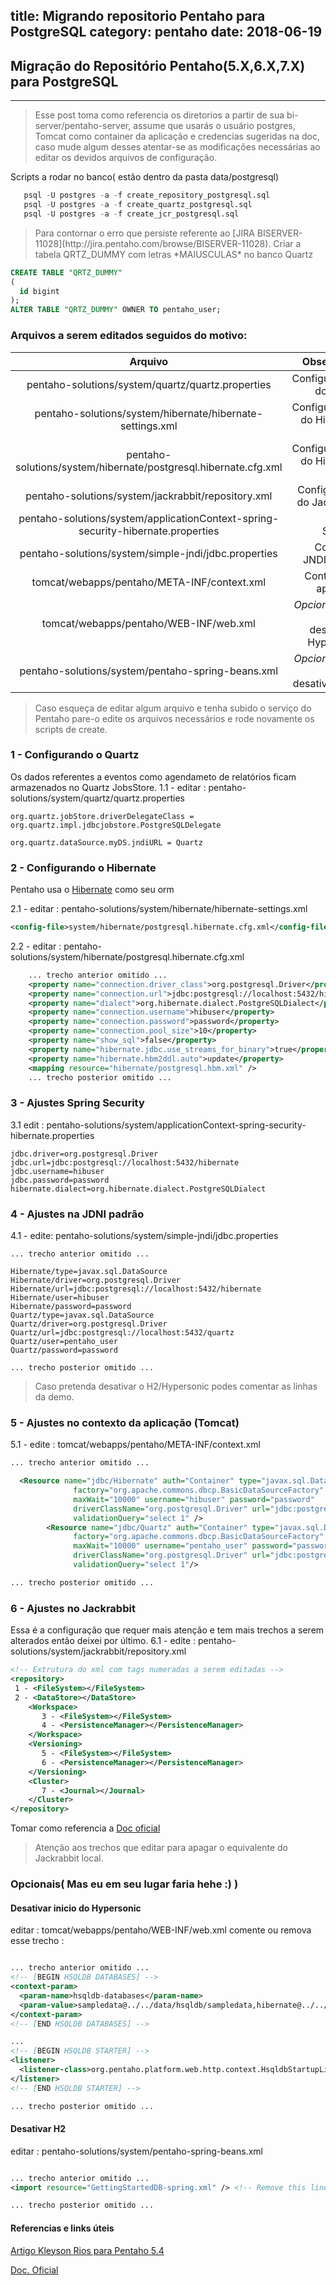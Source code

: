 title: Migrando repositorio Pentaho para PostgreSQL
category: pentaho
date: 2018-06-19
------------------------------------

## Migração do Repositório Pentaho(5.X,6.X,7.X) para PostgreSQL
___

<blockquote class="tip">
  <p>
    Esse post toma como referencia os diretorios a partir de sua bi-server/pentaho-server, assume que usarás o usuário postgres, Tomcat como container da aplicação e credencias sugeridas na doc, caso mude algum desses atentar-se as modificações necessárias ao editar os devidos arquivos de configuração. 
  </p>
</blockquote>

Scripts a rodar no banco( estão dentro da pasta data/postgresql)

```sql   
   psql -U postgres -a -f create_repository_postgresql.sql 
   psql -U postgres -a -f create_quartz_postgresql.sql
   psql -U postgres -a -f create_jcr_postgresql.sql
```   

<blockquote class="tip">
  <p>
    Para contornar o erro que persiste referente ao [JIRA BISERVER-11028](http://jira.pentaho.com/browse/BISERVER-11028). Criar a tabela QRTZ_DUMMY com letras *MAIUSCULAS* no banco Quartz
  </p>
</blockquote>

```sql
CREATE TABLE "QRTZ_DUMMY"
(
  id bigint
);
ALTER TABLE "QRTZ_DUMMY" OWNER TO pentaho_user;
```

### Arquivos a serem editados seguidos do motivo: 

| Arquivo | Observação |
| :----: | -----: |
| pentaho-solutions/system/quartz/quartz.properties | Configurações do Quartz |
| pentaho-solutions/system/hibernate/hibernate-settings.xml | Configurações do Hibernate 1 |
| pentaho-solutions/system/hibernate/postgresql.hibernate.cfg.xml | Configurações do Hibernate 2 |
| pentaho-solutions/system/jackrabbit/repository.xml | Configuração do Jackrabbit |
| pentaho-solutions/system/applicationContext-spring-security-hibernate.properties | Spring Security |
| pentaho-solutions/system/simple-jndi/jdbc.properties | Conexões JNDI default |
| tomcat/webapps/pentaho/META-INF/context.xml | Contexto da aplicação | 
| tomcat/webapps/pentaho/WEB-INF/web.xml | *Opcional* caso deseje desativar o Hypersonic |
| pentaho-solutions/system/pentaho-spring-beans.xml | *Opcional* caso deseje desativar o H2 | 

<blockquote class="tip">
  <p>
    Caso esqueça de editar algum arquivo e tenha subido o serviço do Pentaho pare-o edite os arquivos necessários e rode novamente os scripts de create.
  </p>
</blockquote>

### 1 - Configurando o Quartz
Os dados referentes a eventos como agendameto de relatórios ficam armazenados no Quartz JobsStore. 
  1.1 - editar : pentaho-solutions/system/quartz/quartz.properties

```properties
org.quartz.jobStore.driverDelegateClass = org.quartz.impl.jdbcjobstore.PostgreSQLDelegate
```

```properties
org.quartz.dataSource.myDS.jndiURL = Quartz
```

### 2 - Configurando o Hibernate
Pentaho usa o [Hibernate](http://hibernate.org/orm/) como seu orm

  2.1 - editar : pentaho-solutions/system/hibernate/hibernate-settings.xml

```xml
<config-file>system/hibernate/postgresql.hibernate.cfg.xml</config-file>
```

  2.2 - editar : pentaho-solutions/system/hibernate/postgresql.hibernate.cfg.xml
  
```xml
    ... trecho anterior omitido ...
    <property name="connection.driver_class">org.postgresql.Driver</property>
    <property name="connection.url">jdbc:postgresql://localhost:5432/hibernate</property>
    <property name="dialect">org.hibernate.dialect.PostgreSQLDialect</property>
    <property name="connection.username">hibuser</property>
    <property name="connection.password">password</property>
    <property name="connection.pool_size">10</property>
    <property name="show_sql">false</property>
    <property name="hibernate.jdbc.use_streams_for_binary">true</property>
    <property name="hibernate.hbm2ddl.auto">update</property>
    <mapping resource="hibernate/postgresql.hbm.xml" />
    ... trecho posterior omitido ...
```
### 3 - Ajustes Spring Security
  3.1 edit : pentaho-solutions/system/applicationContext-spring-security-hibernate.properties

```properties
jdbc.driver=org.postgresql.Driver
jdbc.url=jdbc:postgresql://localhost:5432/hibernate
jdbc.username=hibuser
jdbc.password=password
hibernate.dialect=org.hibernate.dialect.PostgreSQLDialect
```
### 4 - Ajustes na JDNI padrão
  4.1 - edite: pentaho-solutions/system/simple-jndi/jdbc.properties
```properties
... trecho anterior omitido ...

Hibernate/type=javax.sql.DataSource
Hibernate/driver=org.postgresql.Driver
Hibernate/url=jdbc:postgresql://localhost:5432/hibernate
Hibernate/user=hibuser
Hibernate/password=password
Quartz/type=javax.sql.DataSource
Quartz/driver=org.postgresql.Driver
Quartz/url=jdbc:postgresql://localhost:5432/quartz
Quartz/user=pentaho_user
Quartz/password=password

... trecho posterior omitido ...
```
<blockquote class="tip">
  <p>
    Caso pretenda desativar o H2/Hypersonic podes comentar as linhas da demo.
  </p>
</blockquote>

### 5 - Ajustes no contexto da aplicação (Tomcat)
  5.1 - edite : tomcat/webapps/pentaho/META-INF/context.xml
```xml  
... trecho anterior omitido ...

  <Resource name="jdbc/Hibernate" auth="Container" type="javax.sql.DataSource"
              factory="org.apache.commons.dbcp.BasicDataSourceFactory" maxActive="20" maxIdle="5"
              maxWait="10000" username="hibuser" password="password"
              driverClassName="org.postgresql.Driver" url="jdbc:postgresql://localhost:5432/hibernate"
              validationQuery="select 1" />
        <Resource name="jdbc/Quartz" auth="Container" type="javax.sql.DataSource"
              factory="org.apache.commons.dbcp.BasicDataSourceFactory" maxActive="20" maxIdle="5"
              maxWait="10000" username="pentaho_user" password="password"
              driverClassName="org.postgresql.Driver" url="jdbc:postgresql://localhost:5432/quartz"
              validationQuery="select 1"/>

... trecho posterior omitido ...
```

### 6 - Ajustes no Jackrabbit
Essa é a configuração que requer mais atenção e tem mais trechos a serem alterados então deixei por último.
  6.1 - edite : pentaho-solutions/system/jackrabbit/repository.xml
```xml
<!-- Extrutura do xml com tags numeradas a serem editadas -->
<repository>
 1 - <FileSystem></FileSystem>
 2 - <DataStore></DataStore>
    <Workspace>
       3 - <FileSystem></FileSystem>
       4 - <PersistenceManager></PersistenceManager>   
    </Workspace>
    <Versioning>
       5 - <FileSystem></FileSystem>
       6 - <PersistenceManager></PersistenceManager> 
    </Versioning>
    <Cluster>
       7 - <Journal></Journal>
    </Cluster>
</repository>
```
Tomar como referencia a [Doc oficial](https://help.pentaho.com/Documentation/6.0/0F0/0K0/040/0A0)
  
<blockquote class="tip">
  <p>
    Atenção aos trechos que editar para apagar o equivalente do Jackrabbit local.
  </p>
</blockquote>
 

### Opcionais( Mas eu em seu lugar faria hehe :) )

#### Desativar inicio do Hypersonic

editar : tomcat/webapps/pentaho/WEB-INF/web.xml
comente ou remova esse trecho : 
```xml

... trecho anterior omitido ...
<!-- [BEGIN HSQLDB DATABASES] -->
<context-param>
  <param-name>hsqldb-databases</param-name>
  <param-value>sampledata@../../data/hsqldb/sampledata,hibernate@../../data/hsqldb/hibernate,quartz@../../data/hsqldb/quartz</param-value>
</context-param>
<!-- [END HSQLDB DATABASES] -->

... 
<!-- [BEGIN HSQLDB STARTER] -->
<listener>
  <listener-class>org.pentaho.platform.web.http.context.HsqldbStartupListener</listener-class>
</listener>
<!-- [END HSQLDB STARTER] -->

... trecho posterior omitido ...
```

#### Desativar H2

editar : pentaho-solutions/system/pentaho-spring-beans.xml
```xml

... trecho anterior omitido ...
<import resource="GettingStartedDB-spring.xml" /> <!-- Remove this line to unhook the Getting Started DB -->

... trecho posterior omitido ...
```


#### Referencias e links úteis

[Artigo Kleyson Rios para Pentaho 5.4](http://kleysonrios.blogspot.com/2015/09/pentaho-54-postgresql.html)

[Doc. Oficial](https://help.pentaho.com/Documentation/6.0/0F0/0K0/040/0A0)








